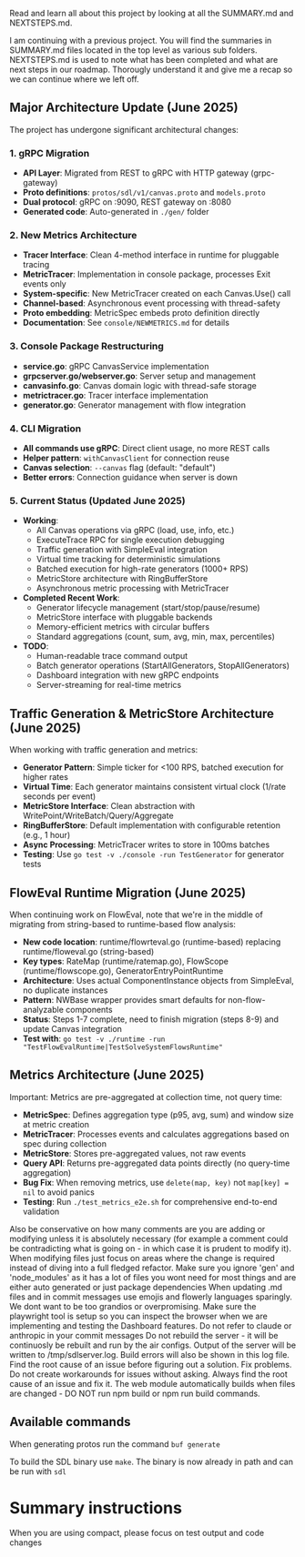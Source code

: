 Read and learn all about this project by looking at all the SUMMARY.md and NEXTSTEPS.md.  

I am continuing with a previous project.  You will find the summaries in SUMMARY.md files located in the top level as various sub folders.  NEXTSTEPS.md is used to note what has been completed and what are next steps in our roadmap.
Thorougly understand it and give me a recap so we can continue where we left off.

## Major Architecture Update (June 2025)
The project has undergone significant architectural changes:

### 1. gRPC Migration
- **API Layer**: Migrated from REST to gRPC with HTTP gateway (grpc-gateway)
- **Proto definitions**: `protos/sdl/v1/canvas.proto` and `models.proto`
- **Dual protocol**: gRPC on :9090, REST gateway on :8080
- **Generated code**: Auto-generated in `./gen/` folder

### 2. New Metrics Architecture
- **Tracer Interface**: Clean 4-method interface in runtime for pluggable tracing
- **MetricTracer**: Implementation in console package, processes Exit events only
- **System-specific**: New MetricTracer created on each Canvas.Use() call
- **Channel-based**: Asynchronous event processing with thread-safety
- **Proto embedding**: MetricSpec embeds proto definition directly
- **Documentation**: See `console/NEWMETRICS.md` for details

### 3. Console Package Restructuring
- **service.go**: gRPC CanvasService implementation
- **grpcserver.go/webserver.go**: Server setup and management
- **canvasinfo.go**: Canvas domain logic with thread-safe storage
- **metrictracer.go**: Tracer interface implementation
- **generator.go**: Generator management with flow integration

### 4. CLI Migration
- **All commands use gRPC**: Direct client usage, no more REST calls
- **Helper pattern**: `withCanvasClient` for connection reuse
- **Canvas selection**: `--canvas` flag (default: "default")
- **Better errors**: Connection guidance when server is down

### 5. Current Status (Updated June 2025)
- **Working**: 
  - All Canvas operations via gRPC (load, use, info, etc.)
  - ExecuteTrace RPC for single execution debugging
  - Traffic generation with SimpleEval integration
  - Virtual time tracking for deterministic simulations
  - Batched execution for high-rate generators (1000+ RPS)
  - MetricStore architecture with RingBufferStore
  - Asynchronous metric processing with MetricTracer
- **Completed Recent Work**:
  - Generator lifecycle management (start/stop/pause/resume)
  - MetricStore interface with pluggable backends
  - Memory-efficient metrics with circular buffers
  - Standard aggregations (count, sum, avg, min, max, percentiles)
- **TODO**: 
  - Human-readable trace command output
  - Batch generator operations (StartAllGenerators, StopAllGenerators)
  - Dashboard integration with new gRPC endpoints
  - Server-streaming for real-time metrics

## Traffic Generation & MetricStore Architecture (June 2025)
When working with traffic generation and metrics:
- **Generator Pattern**: Simple ticker for <100 RPS, batched execution for higher rates
- **Virtual Time**: Each generator maintains consistent virtual clock (1/rate seconds per event)
- **MetricStore Interface**: Clean abstraction with WritePoint/WriteBatch/Query/Aggregate
- **RingBufferStore**: Default implementation with configurable retention (e.g., 1 hour)
- **Async Processing**: MetricTracer writes to store in 100ms batches
- **Testing**: Use `go test -v ./console -run TestGenerator` for generator tests

## FlowEval Runtime Migration (June 2025)
When continuing work on FlowEval, note that we're in the middle of migrating from string-based to runtime-based flow analysis:
- **New code location**: runtime/flowrteval.go (runtime-based) replacing runtime/floweval.go (string-based)
- **Key types**: RateMap (runtime/ratemap.go), FlowScope (runtime/flowscope.go), GeneratorEntryPointRuntime
- **Architecture**: Uses actual ComponentInstance objects from SimpleEval, no duplicate instances
- **Pattern**: NWBase wrapper provides smart defaults for non-flow-analyzable components
- **Status**: Steps 1-7 complete, need to finish migration (steps 8-9) and update Canvas integration
- **Test with**: `go test -v ./runtime -run "TestFlowEvalRuntime|TestSolveSystemFlowsRuntime"`

## Metrics Architecture (June 2025)
Important: Metrics are pre-aggregated at collection time, not query time:
- **MetricSpec**: Defines aggregation type (p95, avg, sum) and window size at metric creation
- **MetricTracer**: Processes events and calculates aggregations based on spec during collection
- **MetricStore**: Stores pre-aggregated values, not raw events
- **Query API**: Returns pre-aggregated data points directly (no query-time aggregation)
- **Bug Fix**: When removing metrics, use `delete(map, key)` not `map[key] = nil` to avoid panics
- **Testing**: Run `./test_metrics_e2e.sh` for comprehensive end-to-end validation   

Also be conservative on how many comments are you are adding or modifying unless it is absolutely necessary (for example a comment could be contradicting what is going on - in which case it is prudent to modify it).  
When modifying files just focus on areas where the change is required instead of diving into a full fledged refactor.
Make sure you ignore 'gen' and 'node_modules' as it has a lot of files you wont need for most things and are either auto generated or just package dependencies
When updating .md files and in commit messages use emojis and flowerly languages sparingly.  We dont want to be too grandios or overpromising.
Make sure the playwright tool is setup so you can inspect the browser when we are implementing and testing the Dashboard features.
Do not refer to claude or anthropic in your commit messages
Do not rebuild the server - it will be continuosly be rebuilt and run by the air configs.  Output of the server will be written to /tmp/sdlserver.log.  Build errors will also be shown in this log file.
Find the root cause of an issue before figuring out a solution.  Fix problems.
Do not create workarounds for issues without asking.  Always find the root cause of an issue and fix it.
The web module automatically builds when files are changed - DO NOT run npm build or npm run build commands.

## Available commands

When generating protos run the command `buf generate`

To build the SDL binary use `make`.  The binary is now already in path and can be run with `sdl`

# Summary instructions

When you are using compact, please focus on test output and code changes
